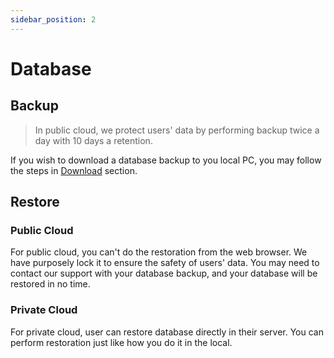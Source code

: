 ```yaml
---
sidebar_position: 2
---
```


# Database

## Backup

>In public cloud, we protect users' data by performing backup twice a day with 10 days a retention.

If you wish to download a database backup to you local PC, you may follow the steps in [Download](./basic#download) section.

## Restore

### Public Cloud

For public cloud, you can't do the restoration from the web browser. We have purposely lock it to ensure the safety of users' data. You may need to contact our support with your database backup, and your database will be restored in no time.

### Private Cloud

For private cloud, user can restore database directly in their server. You can perform restoration just like how you do it in the local.
